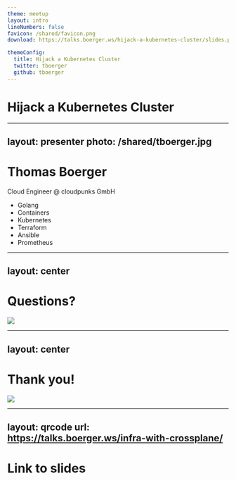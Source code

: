 ```yaml
---
theme: meetup
layout: intro
lineNumbers: false
favicon: /shared/favicon.png
download: https://talks.boerger.ws/hijack-a-kubernetes-cluster/slides.pdf

themeConfig:
  title: Hijack a Kubernetes Cluster
  twitter: tboerger
  github: tboerger
---
```

# Hijack a Kubernetes Cluster

---
layout: presenter
photo: /shared/tboerger.jpg
---
# Thomas Boerger

Cloud Engineer @ cloudpunks GmbH

* <mdi-heart /> Golang
* Containers
* Kubernetes
* Terraform
* Ansible
* Prometheus

---
layout: center
---
# Questions?

<img src="/shared/questions.jpg" class="w-m inline-block">

---
layout: center
---
# Thank you!

<img src="/shared/applause.jpg" class="w-m inline-block">

---
layout: qrcode
url: https://talks.boerger.ws/infra-with-crossplane/
---
# Link to slides
